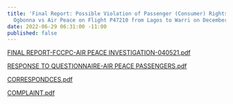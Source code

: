 ```yaml
---
title: 'Final Report: Possible Violation of Passenger (Consumer) Rights - Mrs. Nneka
  Ogbonna vs Air Peace on Flight P47210 from Lagos to Warri on December 10, 2019'
date: 2022-06-29 06:31:00 -11:00
published: false
---
```


[FINAL REPORT-FCCPC-AIR PEACE INVESTIGATION-040521.pdf](/uploads/FINAL%20REPORT-FCCPC-AIR%20PEACE%20INVESTIGATION-040521.pdf)


[RESPONSE TO QUESTIONNAIRE-AIR PEACE PASSENGERS.pdf](/uploads/RESPONSE%20TO%20QUESTIONNAIRE-AIR%20PEACE%20PASSENGERS.pdf)


[CORRESPONDCES.pdf](/uploads/CORRESPONDCES.pdf)


[COMPLAINT.pdf](/uploads/COMPLAINT.pdf)